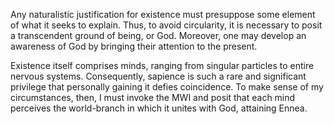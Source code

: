 Any naturalistic justification for existence must presuppose some element of what it seeks to explain. Thus, to avoid circularity, it is necessary to posit a transcendent ground of being, or God. Moreover, one may develop an awareness of God by bringing their attention to the present. 

Existence itself comprises minds, ranging from singular particles to entire nervous systems. Consequently, sapience is such a rare and significant privilege that personally gaining it defies coincidence. To make sense of my circumstances, then, I must invoke the MWI and posit that each mind perceives the world-branch in which it unites with God, attaining Ennea.
